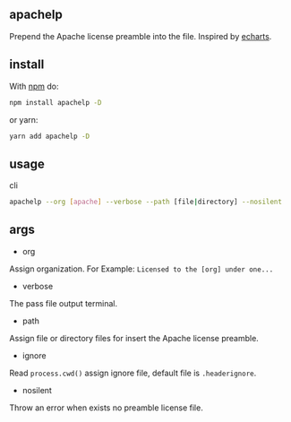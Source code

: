 ## apachelp
Prepend the Apache license preamble into the file. Inspired by [echarts](https://github.com/apache/echarts).

## install
With [npm](https://npmjs.org/) do:
```sh
npm install apachelp -D
``` 
or yarn:
```sh
yarn add apachelp -D
```

## usage
cli
```sh
apachelp --org [apache] --verbose --path [file|directory] --nosilent
```

## args
- org

Assign organization.
For Example: `Licensed to the [org] under one...`

- verbose

The pass file output terminal.

- path

Assign file or directory files for insert the Apache license preamble.

- ignore

Read `process.cwd()` assign ignore file, default file is `.headerignore`.

- nosilent

Throw an error when exists no preamble license file.